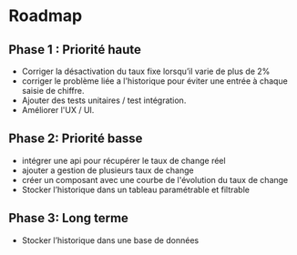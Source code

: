 
# Roadmap 

## Phase 1 : Priorité haute

-   Corriger la désactivation du taux fixe lorsqu’il varie de plus de 2%
-   corriger le problème liée a l'historique pour éviter une entrée à chaque saisie de chiffre.
-   Ajouter des tests unitaires / test intégration.
-   Améliorer l'UX / UI.

## Phase 2: Priorité basse 

- intégrer une api pour récupérer le taux de change réel
- ajouter a gestion de plusieurs taux de change  
- créer un composant avec une courbe de l'évolution du taux de change
- Stocker l’historique dans un tableau paramétrable et filtrable

## Phase 3: Long terme 

- Stocker l’historique dans une base de données